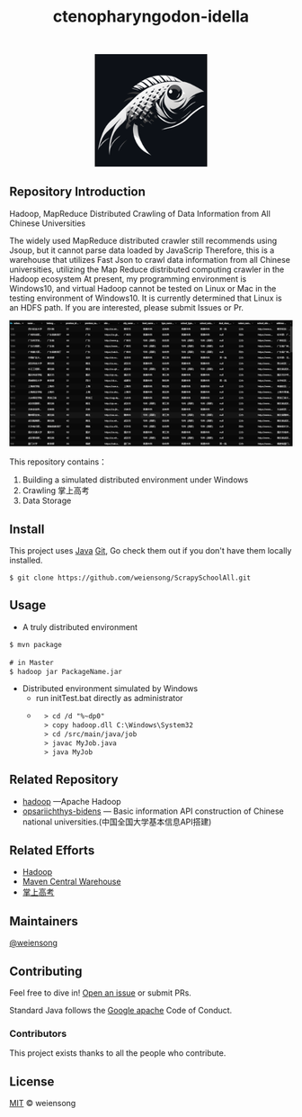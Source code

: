 <h1 align="center">ctenopharyngodon-idella</h1>

<p align="center">
	<a href="https://www.apache.org/licenses/LICENSE-2.0"><img src="https://img.shields.io/badge/license_-Apache2.0-blue" alt=""></a> 
	<a href="https://www.java.com/"><img src="https://img.shields.io/badge/java_-grey?style=plastic&logo=openjdk" alt=""></a> 
	<a href="https://maven.apache.org/"><img src="https://img.shields.io/badge/maven_-grey?style=plastic&logo=apachemaven" alt=""></a> 
	<a href="https://hadoop.apache.org/"><img src="https://img.shields.io/badge/hadoop_-grey?style=plastic&logo=apachehadoop" alt=""></a> 
	<a href="https://hadoop.apache.org/docs/r1.2.1/mapred_tutorial.html"><img src="https://img.shields.io/badge/mapreduce_-grey" alt=""></a> 
</p>

<p align="center">
    <img src=.about/ctenopharyngodon-idella.png height="200" width="200" alt="">
</p>

## Repository Introduction
Hadoop, MapReduce Distributed Crawling of Data Information from All Chinese Universities  

The widely used MapReduce distributed crawler still recommends using Jsoup, but it cannot parse data loaded by JavaScrip Therefore, this is a warehouse that utilizes Fast Json to crawl data information from all Chinese universities, utilizing the Map Reduce distributed computing crawler in the Hadoop ecosystem At present, my programming environment is Windows10, and virtual Hadoop cannot be tested on Linux or Mac in the testing environment of Windows10. It is currently determined that Linux is an HDFS path. If you are interested, please submit Issues or Pr.

![img.png](.about/img.png)

This repository contains：

1. Building a simulated distributed environment under Windows
2. Crawling 掌上高考
3. Data Storage

## Install

This project uses [Java](https://www.java.com/) [Git](https://git-scm.com/), Go check them out if you don't have them locally installed.

```shell
$ git clone https://github.com/weiensong/ScrapySchoolAll.git
```



## Usage
- A truly distributed environment
```shell
$ mvn package

# in Master
$ hadoop jar PackageName.jar
```
- Distributed environment simulated by Windows
	- run initTest.bat directly as administrator 
	- ```command
		> cd /d "%~dp0"
		> copy hadoop.dll C:\Windows\System32
		> cd /src/main/java/job
		> javac MyJob.java
		> java MyJob
		```
		
		

## Related Repository

- [hadoop](https://github.com/apache/hadoop) —Apache Hadoop
- [opsariichthys-bidens](https://github.com/weiensong/opsariichthys-bidens) — Basic information API construction of Chinese national universities.(中国全国大学基本信息API搭建)



## Related Efforts

- [Hadoop](https://hadoop.apache.org/)
- [Maven Central Warehouse](https://mvnrepository.com/)
- [掌上高考](https://www.gaokao.cn/) 





## Maintainers

[@weiensong](https://github.com/weiensong)



## Contributing

Feel free to dive in! [Open an issue](https://github.com/weiensong/ScrapySchoolAll/issues) or submit PRs.

Standard Java follows the [Google apache](https://google.github.io/styleguide/javaguide.html) Code of Conduct.

### Contributors
This project exists thanks to all the people who contribute.



## License

[MIT](https://github.com/weiensong/weiensong/blob/main/.universal/LICENSE) © weiensong

